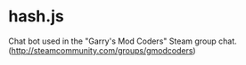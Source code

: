 hash.js
======
Chat bot used in the "Garry's Mod Coders" Steam group chat. (http://steamcommunity.com/groups/gmodcoders)
